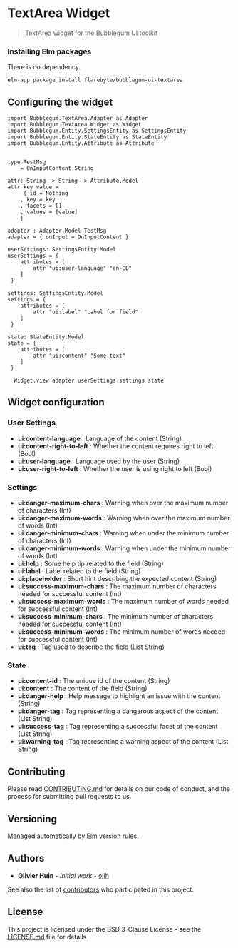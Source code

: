 # TextArea Widget

> TextArea widget for the Bubblegum UI toolkit

### Installing Elm packages

There is no dependency.

```
elm-app package install flarebyte/bubblegum-ui-textarea
```

## Configuring the widget

```
import Bubblegum.TextArea.Adapter as Adapter
import Bubblegum.TextArea.Widget as Widget
import Bubblegum.Entity.SettingsEntity as SettingsEntity
import Bubblegum.Entity.StateEntity as StateEntity
import Bubblegum.Entity.Attribute as Attribute


type TestMsg
    = OnInputContent String

attr: String -> String -> Attribute.Model
attr key value =
     { id = Nothing
    , key = key
    , facets = []
    , values = [value]
    }  

adapter : Adapter.Model TestMsg
adapter = { onInput = OnInputContent }

userSettings: SettingsEntity.Model
userSettings = {
    attributes = [
        attr "ui:user-language" "en-GB"
    ]
 }

settings: SettingsEntity.Model
settings = {
    attributes = [
        attr "ui:label" "Label for field"
    ]
 }

state: StateEntity.Model
state = {
    attributes = [
        attr "ui:content" "Some text"
    ]
 }

  Widget.view adapter userSettings settings state     

```

## Widget configuration

### User Settings

 * **ui:content-language** : Language of the content (String)
 * **ui:content-right-to-left** : Whether the content requires right to left (Bool)
 * **ui:user-language** : Language used by the user (String)
 * **ui:user-right-to-left** : Whether the user is using right to left (Bool)

### Settings

 * **ui:danger-maximum-chars** : Warning when over the maximum number of characters (Int)
 * **ui:danger-maximum-words** : Warning when over the maximum number of words (Int)
 * **ui:danger-minimum-chars** : Warning when under the minimum number of characters (Int)
 * **ui:danger-minimum-words** : Warning when under the minimum number of words (Int)
 * **ui:help** : Some help tip related to the field (String)
 * **ui:label** : Label related to the field (String)
 * **ui:placeholder** : Short hint describing the expected content (String)
 * **ui:success-maximum-chars** : The maximum number of characters needed for successful content (Int)
 * **ui:success-maximum-words** : The maximum number of words needed for successful content (Int)
 * **ui:success-minimum-chars** : The minimum number of characters needed for successful content (Int)
 * **ui:success-minimum-words** : The minimum number of words needed for successful content (Int)
 * **ui:tag** : Tag used to describe the field (List String)

### State

 * **ui:content-id** : The unique id of the content (String)
 * **ui:content** : The content of the field (String)
 * **ui:danger-help** : Help message to highlight an issue with the content (String)
 * **ui:danger-tag** : Tag representing a dangerous aspect of the content (List String)
 * **ui:success-tag** : Tag representing a successful facet of the content (List String)
 * **ui:warning-tag** : Tag representing a warning aspect of the content (List String)

## Contributing

Please read [CONTRIBUTING.md](CONTRIBUTING.md) for details on our code of conduct, and the process for submitting pull requests to us.

## Versioning

Managed automatically by [Elm version rules](https://github.com/elm-lang/elm-package#version-rules).

## Authors

* **Olivier Huin** - *Initial work* - [olih](https://github.com/olih)

See also the list of [contributors](https://github.com/flarebyte/bubblegum-ui-textarea/graphs/contributors) who participated in this project.

## License

This project is licensed under the BSD 3-Clause License - see the [LICENSE.md](LICENSE) file for details
